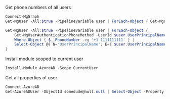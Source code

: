 Get phone numbers of all users
```powershell
Connect-MgGraph
Get-MgUser -All:$true -PipelineVariable user | ForEach-Object { Get-MgUserAuthenticationPhoneMethod -UserId $user.UserPrincipalName | Select-Object @{ N='UserPrincipalName'; E={ $user.UserPrincipalName }}, ID, PhoneNumber, PhoneType}

Get-MgUser -All:$true -PipelineVariable user | ForEach-Object {
    Get-MgUserAuthenticationPhoneMethod -UserId $user.UserPrincipalName | 
    Where-Object { $_.PhoneNumber -eq '+1 1111111111' } |
    Select-Object @{ N='UserPrincipalName'; E={ $user.UserPrincipalName }}, ID, PhoneNumber, PhoneType
}
```

Install module scoped to current user
```powershell
Install-Module AzureAD -Scope CurrentUser
```

Get all properties of user
```powershell
Connect-AzureAD
Get-AzureADUser -ObjectId somedude@null.null | Select-Object -Property *
```
